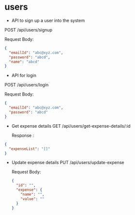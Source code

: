 # users

- API to sign up a user into the system

POST
/api/users/signup

Request Body:

```json
{
  "emailId": "abc@xyz.com",
  "password": "abcd",
  "name": "abcd"
}
```

- API for login

POST
/api/users/login

Request Body:

```json
{
  "emailId": "abc@xyz.com",
  "password": "abcd"
}
```

- Get expense details
  GET
  /api/users/get-expense-details/:id

  Response :

```json
{
  "expenseList": "[]"
}
```

- Update expense details
  PUT
  /api/users/update-expense

  Request Body:

  ```json
  {
    "id": "",
    "expense": {
      "name": "",
      "value": ""
    }
  }
  ```
